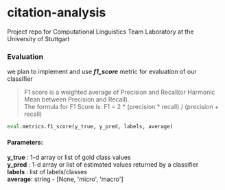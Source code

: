 # citation-analysis
Project repo for Computational Linguistics Team Laboratory at the University of Stuttgart


### **Evaluation**
we plan to implement and use ***f1_score*** metric for evaluation of our classifier

> F1 score is a weighted average of Precision and Recall(or Harmonic Mean between Precision and Recall).  
> The formula for F1 Score is:
> F1 = 2 * (precision * recall) / (precision + recall)

```python
eval.metrics.f1_score(y_true, y_pred, labels, average)
```
#### Parameters:
**y_true** : 1-d array or list of gold class values  
**y_pred** : 1-d array or list of estimated values returned by a classifier  
**labels** : list of labels/classes  
**average**: string - [None, 'micro', 'macro'] 
